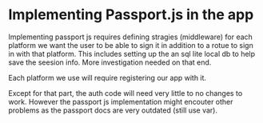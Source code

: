 # Implementing Passport.js in the app

Implementing passport js requires defining stragies (middleware) for each platform we want the user to be able to sign it in addition to a rotue to sign in with that platform.
This includes setting up the an sql lite local db to help save the seesion info. More investigation needed on that end.

Each platform we use will require registering our app with it.

Except for that part, the auth code will need very little to no changes to work. However the passport js implementation might encouter other problems as the passport docs are very outdated (still use var).